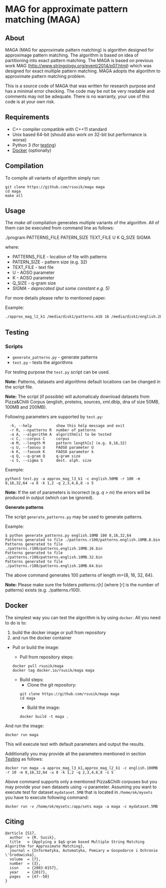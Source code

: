 # MAG for approximate pattern matching (MAGA)

## About
MAGA (MAG for approximate pattern matching) is algorithm designed for approximage pattern matching. The algorithm is based on idea of partitioning into exact pattern matching. The MAGA is based on previous work MAG (http://www.stringology.org/event/2014/p07.html) which was designed for exact multiple pattern matching. MAGA adopts the algorithm to approximate pattern matching problem.

This is a source code of MAGA that was written for research purpose and has a minimal error checking. The code may be not be very readable and comments may not be adequate. There is no warranty, your use of this code is at your own risk.

## Requirements

* C++ compiler compatible with C++11 standard
* Unix based 64-bit (should also work on 32-bit but performance is worse)
* Python 3 (for [testing](#testing))
* [Docker](#docker) (optionally)

## Compilation

To compile all variants of algorithm simply run:

```shell
git clone https://github.com/rsusik/maga maga
cd maga
make all
```

## Usage

The *make all* compilation generates multiple variants of the algorithm. All of them can be executed from command line as follows:

./program PATTERNS_FILE PATERN_SIZE TEXT_FILE U K Q_SIZE SIGMA

where:

* PATTERNS_FILE - location of file with patterns
* PATERN_SIZE - pattern size (e.g. 32)
* TEXT_FILE - text file
* U - AOSO parameter
* K - AOSO parameter
* Q_SIZE - q-gram size
* *SIGMA - deprecated (put some constant e.g. 5)*

For more details please refer to mentioned paper.

Example:
```bash
./approx_mag_l2_k1 /media/disk1/patterns.m16 16 /media/disk1/english.200MB 4 2 6 5
```
## Testing

### Scripts
* `generate_patterns.py` - generate patterns
* `test.py` - tests the algorithms

For testing purpose the `test.py` script can be used. 

**Note:** Patterns, datasets and algorithms default locations can be changed in the script file.

**Note:** The script (if possible) will automaticaly download datasets from Pizza&Chilli Corpus (english, proteins, sources, xml.dblp, dna of size 50MB, 100MB and 200MB).

Following parameters are supported by `test.py`:
```
  -h, --help           show this help message and exit
  -r R, --npatterns R  number of patterns
  -a A, --algorithm A  algorithm[s] to be tested
  -c C, --corpus C     corpus
  -m M, --length M     pattern length[s] (e.g. 8,16,32)
  -u U, --faosou U     FAOSO parameter U
  -k K, --faosok K     FAOSO parameter k
  -q Q, --q-gram Q     q-gram size
  -s S, --sigma S      dest. alph. size
```

Example:
```shell
python3 test.py -a approx_mag_l3_k1 -c english.50MB -r 100 -m 8,16,32,64 -u 8 -k 1,2 -q 2,3,4,6,8 -s 5
```

**Note:** If the set of parameters is incorrect (e.g. *q > m*) the errors will be produced in output (which can be ignored).

**Generate patterns**

The script `generate_patterns.py` may be used to generate patterns.

Example:
```shell
$ python generate_patterns.py english.10MB 100 8,16,32,64
Patterns generated to file ./patterns.r100/patterns.english.10MB.8.bin
Patterns generated to file ./patterns.r100/patterns.english.10MB.16.bin
Patterns generated to file ./patterns.r100/patterns.english.10MB.32.bin
Patterns generated to file ./patterns.r100/patterns.english.10MB.64.bin
```

The above command generates 100 patterns of length *m*={8, 16, 32, 64}.

**Note:** Please make sure the folders *patterns.r[r]* (where [r] is the number of patterns) exists (e.g. ./patterns.r100).

## Docker 
The simplest way you can test the algorithm is by using `docker`. 
All you need to do is to:
1. build the docker image or pull from repository
2. and run the docker container

* Pull or build the image:

	* Pull from repository steps:
	```
	docker pull rsusik/maga
	docker tag docker.io/rsusik/maga maga
	```

	* Build steps:
		* Clone the git repository:
		```shell
		git clone https://github.com/rsusik/maga maga
		cd maga
		```
		* Build the image:
		```shell
		docker build -t maga .
		```

And run the image:
```
docker run maga
```

This will execute test with default parameters and output the results.

Additionally you may provide all the parameters mentioned in section [Testing](#testing) as follows:
```
docker run maga -a approx_mag_l3_k1,approx_mag_l2_k1 -c english.100MB -r 10 -m 8,16,32,64 -u 8 -k 1,2 -q 2,3,4,6,8 -s 5
```

Above command supports only a mentioned Pizza&Chilli corpuses but you may provide your own 
datasets using -v parameter. Assuming you want to execute test for dataset `mydataset.5MB`
that is located in `/home/ok/mysets` you have to execute following command:
```
docker run -v /home/ok/mysets:/app/sets maga -a maga -c mydataset.5MB
```

## Citing
    @article {S17,
      author  = {R. Susik},
      title   = {Applying a $q$-gram based Multiple String Matching Algorithm for Approximate Matching},
      journal = {Informatyka, Automatyka, Pomiary w Gospodarce i Ochronie \'Srodowiska},
      volume  = {7},
      number  = {3},
      issn    = {2083-0157},
      year    = {2017},
      pages   = {47--50}
    }

